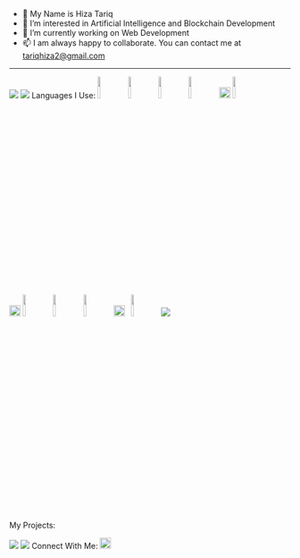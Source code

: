 - 👋 My Name is Hiza Tariq
- 👀 I’m interested in Artificial Intelligence and Blockchain Development
- 🌱 I’m currently working on Web Development
- 📫 I am always happy to collaborate. You can contact me at tariqhiza2@gmail.com
- --------------------------------------------------------------------------------

<img src="https://github-readme-stats.vercel.app/api?username=HizaTariq&show_icons=true&theme=dark"/>

<img src="https://github-readme-stats.vercel.app/api/top-langs?username=HizaTariq&layout=compact"/>
Languages I Use:
<code><img width="10%" src="https://www.vectorlogo.zone/logos/java/java-ar21.svg"></code>
<code><img width="10%" src="https://www.vectorlogo.zone/logos/w3_html5/w3_html5-ar21.svg"></code>
<code><img width="10%" src="https://www.vectorlogo.zone/logos/w3_css/w3_css-ar21.svg"></code>
<code><img  width="10%" src="https://cdn.jsdelivr.net/gh/devicons/devicon/icons/bootstrap/bootstrap-original-wordmark.svg" /></code>
<code><img src="https://cdn.jsdelivr.net/gh/devicons/devicon/icons/javascript/javascript-plain.svg" height="20" width="20"/></code>
<code><img src="https://cdn.jsdelivr.net/gh/devicons/devicon/icons/react/react-original-wordmark.svg" width="10%" /></code>
<br />
<code><img src="https://cdn.jsdelivr.net/gh/devicons/devicon/icons/php/php-original.svg"  height="20" width="20"/></code>
<code><img src="https://cdn.jsdelivr.net/gh/devicons/devicon/icons/csharp/csharp-original.svg"  width="10%"/></code>
<code><img width="10%" src="https://www.vectorlogo.zone/logos/git-scm/git-scm-ar21.svg"></code>
<code><img width="10%" src="https://www.vectorlogo.zone/logos/github/github-ar21.svg"></code>
<code><img src="https://cdn.jsdelivr.net/gh/devicons/devicon/icons/wordpress/wordpress-plain-wordmark.svg"  height="20" width="20" /> </code>
<code><img width="10%" src="https://www.vectorlogo.zone/logos/canva/canva-ar21.svg"></code>


<img src="https://github-readme-streak-stats.herokuapp.com/?user=HizaTariq"/>

My Projects:

<img src="https://github-readme-stats.vercel.app/api/pin/?username=HizaTariq&repo=COVID-Screening"/>
<img src="https://github-readme-stats.vercel.app/api/pin/?username=HizaTariq&repo=Mobile-Computing"/>
Connect With Me:      <a href="https://www.linkedin.com/in/hizatariq/">
    <img height="20" src="https://img.shields.io/badge/linkedin-%230077B5.svg?style=for-the-badge&logo=linkedin"/>
</a>
<!---
HizaTariq/HizaTariq is a ✨ special ✨ repository because its `README.md` (this file) appears on your GitHub profile.
You can click the Preview link to take a look at your changes.
--->
